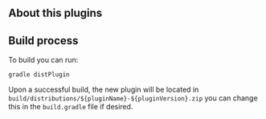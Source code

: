 ## About this plugins

## Build process

To build you can run:

    gradle distPlugin

Upon a successful build, the new plugin will be located in `build/distributions/${pluginName}-${pluginVersion}.zip` you can change this in the `build.gradle` file if desired.
